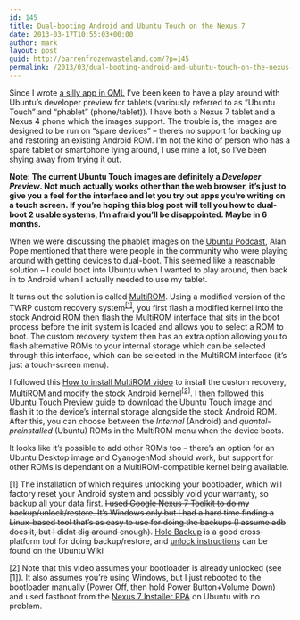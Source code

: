 ```yaml
---
id: 145
title: Dual-booting Android and Ubuntu Touch on the Nexus 7
date: 2013-03-17T10:55:03+00:00
author: mark
layout: post
guid: http://barrenfrozenwasteland.com/?p=145
permalink: /2013/03/dual-booting-android-and-ubuntu-touch-on-the-nexus-7/
---
```

Since I wrote [a silly app in QML](http://barrenfrozenwasteland.com/2013/01/jonoboard-now-with-100-more-ubuntu/) I&#8217;ve been keen to have a play around with Ubuntu&#8217;s developer preview for tablets (variously referred to as &#8220;Ubuntu Touch&#8221; and &#8220;phablet&#8221; (phone/tablet)). I have both a Nexus 7 tablet and a Nexus 4 phone which the images support. The trouble is, the images are designed to be run on &#8220;spare devices&#8221; &#8211; there&#8217;s no support for backing up and restoring an existing Android ROM. I&#8217;m not the kind of person who has a spare tablet or smartphone lying around, I use mine a lot, so I&#8217;ve been shying away from trying it out.

**Note: The current Ubuntu Touch images are definitely a _Developer Preview_. Not much actually works other than the web browser, it&#8217;s just to give you a feel for the interface and let you try out apps you&#8217;re writing on a touch screen. If you&#8217;re hoping this blog post will tell you how to dual-boot 2 usable systems, I&#8217;m afraid you&#8217;ll be disappointed. Maybe in 6 months.**

When we were discussing the phablet images on the [Ubuntu Podcast](http://podcast.ubuntu-uk.org), Alan Pope mentioned that there were people in the community who were playing around with getting devices to dual-boot. This seemed like a reasonable solution &#8211; I could boot into Ubuntu when I wanted to play around, then back in to Android when I actually needed to use my tablet.

It turns out the solution is called [MultiROM](http://forum.xda-developers.com/showthread.php?t=2011403). Using a modified version of the TWRP custom recovery system<sup><a href="#1">[1]</a></sup>, you first flash a modified kernel into the stock Android ROM then flash the MultiROM interface that sits in the boot process before the init system is loaded and allows you to select a ROM to boot. The custom recovery system then has an extra option allowing you to flash alternative ROMs to your internal storage which can be selected through this interface, which can be selected in the MultiROM interface (it&#8217;s just a touch-screen menu).

I followed this [How to install MultiROM video](http://www.youtube.com/watch?v=w-FRRzkhFiw) to install the custom recovery, MultiROM and modify the stock Android kernel<sup><a href="#2">[2]</a></sup>. I then followed this [Ubuntu Touch Preview](http://forum.xda-developers.com/showpost.php?p=38300214&postcount=104) guide to download the Ubuntu Touch image and flash it to the device&#8217;s internal storage alongside the stock Android ROM. After this, you can choose between the _Internal_ (Android) and _quantal-preinstalled_ (Ubuntu) ROMs in the MultiROM menu when the device boots.

It looks like it&#8217;s possible to add other ROMs too &#8211; there&#8217;s an option for an Ubuntu Desktop image and CyanogenMod should work, but support for other ROMs is dependant on a MultiROM-compatible kernel being available.


<a id="1"></a>

[1] The installation of which requires unlocking your bootloader, which will factory reset your Android system and possibly void your warranty, so backup all your data first. <del datetime="2013-08-01T11:58:39+00:00">I used <a href="http://forum.xda-developers.com/showthread.php?t=1809195">Google Nexus 7 Toolkit</a> to do my backup/unlock/restore. It&#8217;s Windows only but I had a hard time finding a Linux-based tool that&#8217;s as easy to use for doing the backups (I assume adb does it, but I didnt dig around enough).</del> [Holo Backup](http://omegavesko.github.io/SimpleADBBackup/) is a good cross-platform tool for doing backup/restore, and [unlock instructions](https://wiki.ubuntu.com/Touch/Install#Step_2_-_Device_unlock) can be found on the Ubuntu Wiki

<a id="2"></a> 

[2] Note that this video assumes your bootloader is already unlocked (see [1]). It also assumes you&#8217;re using Windows, but I just rebooted to the bootloader manually (Power Off, then hold Power Button+Volume Down) and used fastboot from the [Nexus 7 Installer PPA](https://wiki.ubuntu.com/Nexus7/Installation) on Ubuntu with no problem.